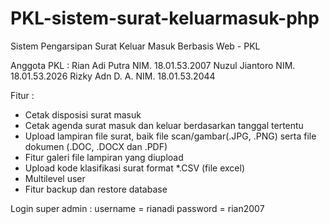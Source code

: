 # PKL-sistem-surat-keluarmasuk-php
Sistem Pengarsipan Surat Keluar Masuk Berbasis Web - PKL

Anggota PKL : 
Rian Adi Putra  NIM. 18.01.53.2007
Nuzul Jiantoro  NIM. 18.01.53.2026
Rizky Adn D. A. NIM. 18.01.53.2044

Fitur :
- Cetak disposisi surat masuk
- Cetak agenda surat masuk dan keluar berdasarkan tanggal tertentu
- Upload lampiran file surat, baik file scan/gambar(.JPG, .PNG) serta file dokumen (.DOC, .DOCX dan .PDF)
- Fitur galeri file lampiran yang diupload
- Upload kode klasifikasi surat format *.CSV (file excel)
- Multilevel user
- Fitur backup dan restore database

Login super admin :
username = rianadi
password = rian2007

